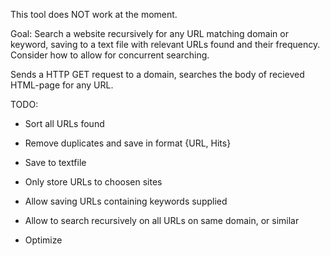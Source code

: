 This tool does NOT work at the moment.

Goal: Search a website recursively for any URL matching domain or keyword, saving to a text file with relevant URLs found and their frequency. Consider how to allow for concurrent searching.



Sends a HTTP GET request to a domain, searches the body of recieved HTML-page for any URL.

TODO:

- Sort all URLs found

- Remove duplicates and save in format {URL, Hits}

- Save to textfile

- Only store URLs to choosen sites

- Allow saving URLs containing keywords supplied

- Allow to search recursively on all URLs on same domain, or similar

- Optimize
